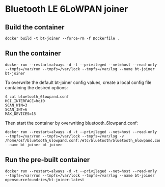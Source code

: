 # Bluetooth LE 6LoWPAN joiner

## Build the container

```
docker build -t bt-joiner --force-rm -f Dockerfile .
```

## Run the container

```
docker run --restart=always -d -t --privileged --net=host --read-only --tmpfs=/var/run --tmpfs=/var/lock --tmpfs=/var/log --name bt-joiner bt-joiner
```

To overwrite the default bt-joiner config values, create a local config file containing the desired options:

```
$ cat bluetooth_6lowpand.conf
HCI_INTERFACE=hci0
SCAN_WIN=3
SCAN_INT=6
MAX_DEVICES=15
```

Then start the container by overwriting bluetooth_6lowpand.conf:

```
docker run --restart=always -d -t --privileged --net=host --read-only --tmpfs=/var/run --tmpfs=/var/lock --tmpfs=/var/log -v /home/osf/bluetooth_6lowpand.conf:/etc/bluetooth/bluetooth_6lowpand.conf --name bt-joiner bt-joiner
```

## Run the pre-built container

```
docker run --restart=always -d -t --privileged --net=host --read-only --tmpfs=/var/run --tmpfs=/var/lock --tmpfs=/var/log --name bt-joiner opensourcefoundries/bt-joiner:latest
```
